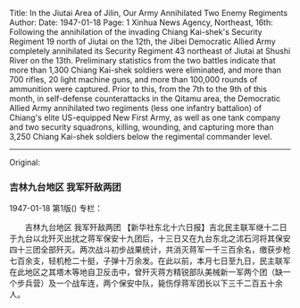 Title: In the Jiutai Area of Jilin, Our Army Annihilated Two Enemy Regiments
Author:
Date: 1947-01-18
Page: 1
Xinhua News Agency, Northeast, 16th: Following the annihilation of the invading Chiang Kai-shek's Security Regiment 19 north of Jiutai on the 12th, the Jibei Democratic Allied Army completely annihilated its Security Regiment 43 northeast of Jiutai at Shushi River on the 13th. Preliminary statistics from the two battles indicate that more than 1,300 Chiang Kai-shek soldiers were eliminated, and more than 700 rifles, 20 light machine guns, and more than 100,000 rounds of ammunition were captured. Prior to this, from the 7th to the 9th of this month, in self-defense counterattacks in the Qitamu area, the Democratic Allied Army annihilated two regiments (less one infantry battalion) of Chiang's elite US-equipped New First Army, as well as one tank company and two security squadrons, killing, wounding, and capturing more than 3,250 Chiang Kai-shek soldiers below the regimental commander level.



<hr /> 

Original: 


### 吉林九台地区  我军歼敌两团

1947-01-18
第1版()
专栏：

　　吉林九台地区
    我军歼敌两团
    【新华社东北十六日报】吉北民主联军继十二日于九台以北歼灭出扰之蒋军保安十九团后，十三日又在九台东北之沭石河将其保安四十三团全部歼灭。两次战斗初步战果统计，共消灭蒋军一千三百余名，缴获步枪七百余支，轻机枪二十挺，子弹十万余发。在此以前，本月七日至九日，民主联军在此地区之其塔木等地自卫反击中，曾歼灭蒋方精锐部队美械新一军两个团（缺一个步兵营）及一个战车连，两个保安中队，毙伤俘蒋军团长以下三千二百五十余人。
